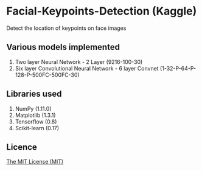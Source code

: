 # Facial-Keypoints-Detection (Kaggle)
Detect the location of keypoints on face images

## Various models implemented

1. Two layer Neural Network - 2 Layer (9216-100-30)
2. Six layer Convolutional Neural Network - 6 layer Convnet (1-32-P-64-P-128-P-500FC-500FC-30)

## Libraries used

1. NumPy (1.11.0)
2. Matplotlib (1.3.1)
3. Tensorflow (0.8)
4. Scikit-learn (0.17)

## Licence
[The MIT License (MIT)](LICENSE)
